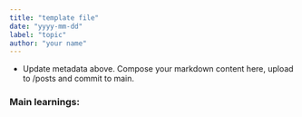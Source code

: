```yaml
---
title: "template file"
date: "yyyy-mm-dd"
label: "topic"
author: "your name"
---
```


- Update metadata above. Compose your markdown content here, upload to /posts and commit to main.

### Main learnings:
